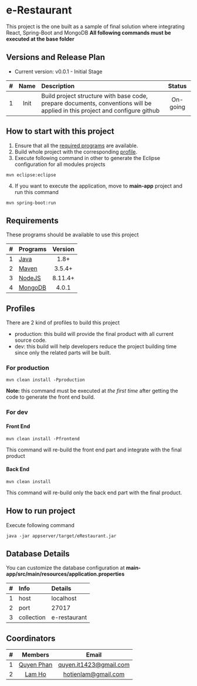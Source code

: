 # e-Restaurant
This project is the one built as a sample of final solution where integrating React, Spring-Boot and MongoDB
**All following commands must be executed at the base folder**

## Versions and Release Plan
- Current version: v0.0.1 - Initial Stage 

| #     | Name     | Description  | Status  |
| :---: | :------: | :----------- | :----:  |
| 1     | Init     | Build project structure with base code, prepare documents, conventions will be applied in this project and configure github | On-going |

## How to start with this project
1. Ensure that all the [required programs](https://github.com/cimela/e-restaurant/blob/master/README.md#requirements) are available.
2. Build whole project with the corresponding [profile](https://github.com/cimela/e-restaurant/blob/master/README.md#profiles).
3. Execute following command in other to generate the Eclipse configuration for all modules projects
```
mvn eclipse:eclipse
```
4. If you want to execute the application, move to **main-app** project and run this command
```
mvn spring-boot:run
```

## Requirements
These programs should be available to use this project  

| #     | Programs | Version |
| :---: | :------- | :-----: |
| 1     | [Java](http://www.oracle.com/technetwork/java/javase/downloads/jre8-downloads-2133155.html)     | 1.8+    |
| 2     | [Maven](https://maven.apache.org/download.cgi)    | 3.5.4+  |
| 3     | [NodeJS](https://nodejs.org/en/download/)   | 8.11.4+ |
| 4     | [MongoDB](https://www.mongodb.com/download-center#community)  | 4.0.1   |


## Profiles
There are 2 kind of profiles to build this project
+ production: this build will provide the final product with all current source code.
+ dev: this build will help developers reduce the project building time since only the related parts will be built.  

### For production
```
mvn clean install -Pproduction
```
**Note:** this command must be executed at *the first time* after getting the code to generate the front end build.

### For dev
#### Front End
```
mvn clean install -Pfrontend
```
This command will re-build the front end part and integrate with the final product

#### Back End
```
mvn clean install
```
This command will re-build only the back end part with the final product.

## How to run project
Execute following command
```
java -jar appserver/target/eRestaurant.jar
```

## Database Details
You can customize the database configuration at **main-app/src/main/resources/application.properties**    

| #     | Info       | Details      |
| :---: | :--------- | :----------- |
| 1     | host       | localhost    |
| 2     | port       | 27017        |
| 3     | collection | e-restaurant |

## Coordinators
| #     | Members    | Email                  |
| :---: | :--------: | :--------------------: |
| 1     | [Quyen Phan](https://github.com/cimela) | quyen.it1423@gmail.com |
| 2     | [Lam Ho](https://github.com/longkid)     | hotienlam@gmail.com    |
